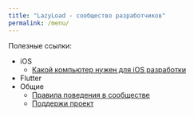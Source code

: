 ```yaml
---
title: "LazyLoad - сообщество разработчиков"
permalink: /menu/
---
```


Полезные ссылки:

* iOS
  * [Какой компьютер нужен для iOS разработки](./ios/hardware-requirement.md)
* Flutter
* Общие
  * [Правила поведения в сообществе](./_posts/2022-05-23-code-of-conduct.md) 
  * [Поддержи проект](./_posts/2022-05-23-donations.md)
